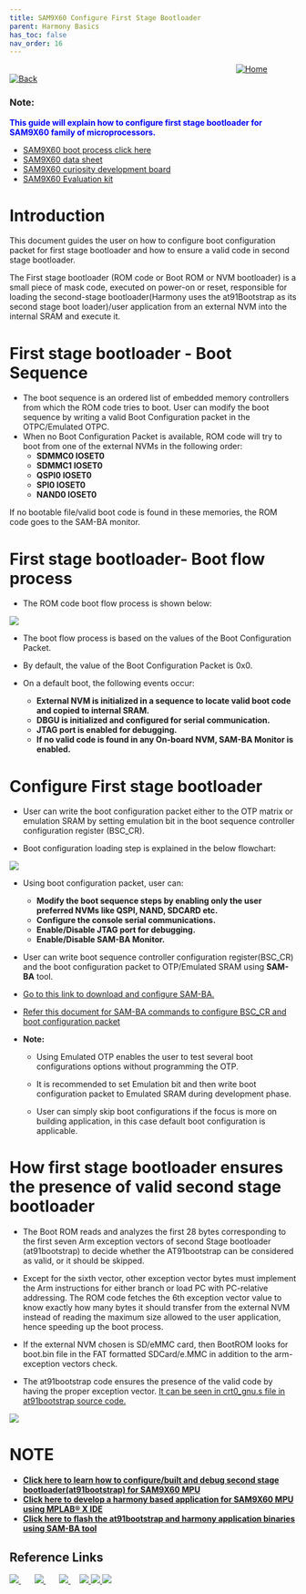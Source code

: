 ```yaml
---
title: SAM9X60 Configure First Stage Bootloader
parent: Harmony Basics
has_toc: false
nav_order: 16
---
```


&nbsp;&nbsp;&nbsp;&nbsp;&nbsp;&nbsp;&nbsp;&nbsp;&nbsp;&nbsp;&nbsp;&nbsp;&nbsp;&nbsp;&nbsp;&nbsp;&nbsp;&nbsp;&nbsp;&nbsp;&nbsp;&nbsp;&nbsp;&nbsp;&nbsp;&nbsp;&nbsp;&nbsp; &nbsp;&nbsp;&nbsp;&nbsp;&nbsp;&nbsp;&nbsp;&nbsp;&nbsp;&nbsp;&nbsp;&nbsp;&nbsp;&nbsp;&nbsp;&nbsp;&nbsp;&nbsp;&nbsp;&nbsp;&nbsp;&nbsp;&nbsp;&nbsp;&nbsp;&nbsp;&nbsp;&nbsp;&nbsp;&nbsp;&nbsp;&nbsp;&nbsp;&nbsp;&nbsp;&nbsp;&nbsp;&nbsp;&nbsp;&nbsp;&nbsp;&nbsp;&nbsp;&nbsp;&nbsp;&nbsp;&nbsp;&nbsp;&nbsp;&nbsp;&nbsp;&nbsp;&nbsp;&nbsp;&nbsp;&nbsp;&nbsp;&nbsp;&nbsp;&nbsp;&nbsp;&nbsp;&nbsp;&nbsp;&nbsp;&nbsp;&nbsp;&nbsp;&nbsp;&nbsp;&nbsp;&nbsp;[<img src="../../r_images/quick_home.png" title="Home">](../../../readme.md) [<img src="../../r_images/quick_back.png"  title="Back">](../readme.md)


### Note:
<span style="color:blue"> **This guide will explain how to configure first stage bootloader for SAM9X60 family of microprocessors.**</span>
- [SAM9X60 boot process click here ](https://developerhelp.microchip.com/xwiki/bin/view/products/mcu-mpu/32bit-mpu/sam9x60-boot-process/)
- [SAM9X60 data sheet](https://www.microchip.com/en-us/product/SAM9X60)
- [SAM9X60 curiosity development board ](https://www.microchip.com/en-us/development-tool/EV40E67A)
- [SAM9X60 Evaluation kit ](https://www.microchip.com/en-us/development-tool/dt100126)

# Introduction
This document guides the user on how to configure boot configuration packet for first stage bootloader and how to ensure a valid code in second stage bootloader.

The First stage bootloader (ROM code or Boot ROM or NVM bootloader) is a small piece of mask code, executed on power-on or reset, responsible for loading the second-stage bootloader(Harmony uses the at91Bootstrap as its second stage boot loader)/user application from an external NVM into the internal SRAM and execute it.

# First stage bootloader - Boot Sequence

* The boot sequence is an ordered list of embedded memory controllers from which the ROM code tries to boot. User can modify the boot sequence by writing a valid Boot Configuration packet in the OTPC/Emulated OTPC.
* When no Boot Configuration Packet is available, ROM code will try to boot from one of the external NVMs in the following order:
  * **SDMMC0 IOSET0**
  * **SDMMC1 IOSET0**
  * **QSPI0 IOSET0**
  * **SPI0 IOSET0**
  * **NAND0 IOSET0**

If no bootable file/valid boot code is found in these memories, the ROM code goes to the SAM-BA monitor.

# First stage bootloader- Boot flow process

* The ROM code boot flow process is shown below:
 <img src = "images/Boot_Process.png" align="middle">

* The boot flow process is based on the values of the Boot Configuration Packet.

* By default, the value of the Boot Configuration Packet is 0x0.

* On a default boot, the following events occur:
  * **External NVM is initialized in a sequence to locate  valid boot code and copied to internal SRAM.**
  * **DBGU is initialized and configured for serial communication.**
  * **JTAG port is enabled for debugging.**
  * **If no valid code is found in any On-board NVM, SAM-BA Monitor is enabled.**

# Configure First stage bootloader
* User can write the boot configuration packet either to the OTP matrix or emulation SRAM by setting emulation bit in the boot sequence controller configuration register (BSC_CR).

* Boot configuration loading step is explained in the below flowchart:
 <img src = "images/BCP.png" align="middle">

* Using boot configuration packet, user can:
  * **Modify the boot sequence steps by enabling only the user preferred NVMs like QSPI, NAND, SDCARD etc.**
  * **Configure the console serial communications.**
  * **Enable/Disable JTAG port for debugging.**
  * **Enable/Disable SAM-BA Monitor.**
  
* User can write boot sequence controller configuration register(BSC_CR) and the boot configuration packet to OTP/Emulated SRAM using **SAM-BA** tool.

* [Go to this link to download and configure SAM-BA.](https://www.microchip.com/en-us/development-tool/sam-ba-in-system-programmer)

* [Refer this document for SAM-BA commands to configure BSC_CR and boot configuration packet](../sam9x60_flash_boot_application_using_samba/readme.md)
* **Note:**
  * Using Emulated OTP enables the user to test several boot configurations options without programming the OTP.

  * It is recommended to set Emulation bit and then write boot configuration packet to Emulated SRAM during development phase.

  * User can simply skip boot configurations if the focus is more on building application, in this case default boot configuration is applicable. 
  
# How first stage bootloader ensures the presence of valid second stage bootloader
* The Boot ROM reads and analyzes the first 28 bytes corresponding to the first seven Arm exception vectors of second Stage bootloader (at91bootstrap) to decide whether the AT91bootstrap can be considered as valid, or it should be skipped. 

* Except for the sixth vector, other exception vector bytes must implement the Arm instructions for either branch or load PC with PC-relative addressing. The ROM code fetches the 6th exception vector value to know exactly how many bytes it should transfer from the external NVM instead of reading the maximum size allowed to the user application, hence speeding up the boot process.

* If the external NVM chosen is SD/eMMC card, then BootROM looks for boot.bin file in the FAT formatted SDCard/e.MMC in addition to the arm-exception vectors check.

* The at91bootstrap code ensures the presence of the valid code by having the proper exception vector. [It can be seen in crt0_gnu.s file in at91bootstrap source code.](https://github.com/linux4sam/at91bootstrap/blob/master/crt0_gnu.S)

 <img src = "images/Exception_Vectors.png" align="middle">

# **NOTE**

  * **[Click here to learn how to configure/built and debug second stage bootloader(at91bootstrap) for SAM9X60 MPU](../sam9x60_configure_second_stage_bootloader/readme.md)**
  * **[Click here to develop a harmony based application for SAM9X60 MPU using MPLAB® X IDE ](../sam9x60_getting_started_application_using_mcc/readme.md)**
  * **[Click here to flash the at91bootstrap and harmony application binaries using SAM-BA tool](../sam9x60_flash_boot_application_using_samba/readme.md)**
  
## Reference Links
[<a href="https://www.microchip.com/design-centers/32-bit" target="_blank"> <img src="../../r_images/32_bit_mcus.png"> </a>]()  &nbsp; &nbsp; &nbsp; [<a href="https://www.microchip.com/design-centers/32-bit-mpus" target="_blank"> <img src="../../r_images/32_bit_mpus.png"> </a>]()  &nbsp; &nbsp; &nbsp; [<a href="https://www.microchip.com/mplab/mplab-x-ide" target="_blank"> <img src="../../r_images/mplab_x_ide.png"> </a>]()  &nbsp; &nbsp; [<a href="https://www.microchip.com/mplab/mplab-harmony" target="_blank"> <img src="../../r_images/mplab_harmony.png"> </a>]() [<a href="https://www.microchip.com/mplab/compilers" target="_blank"> <img src="../../r_images/mplab_compiler.png"> </a>]()  [<a href="https://www.microchip.com/en-us/tools-resources/configure/mplab-code-configurator" target="_blank"> <img src="../../r_images/mcc_harmony.png"> </a>]()
